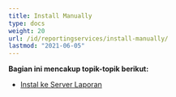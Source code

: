 ```yaml
---
title: Install Manually
type: docs
weight: 20
url: /id/reportingservices/install-manually/
lastmod: "2021-06-05"
---
```


**Bagian ini mencakup topik-topik berikut:**

- [Instal ke Server Laporan](/pdf/id/reportingservices/install-to-report-server/)